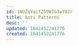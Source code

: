 ```yaml
---
id: 1NUZqYqcfZ59WIG3wTB2r
title: Anti Patterns
desc: ''
updated: 1641452241776
created: 1641452241776
---
```


